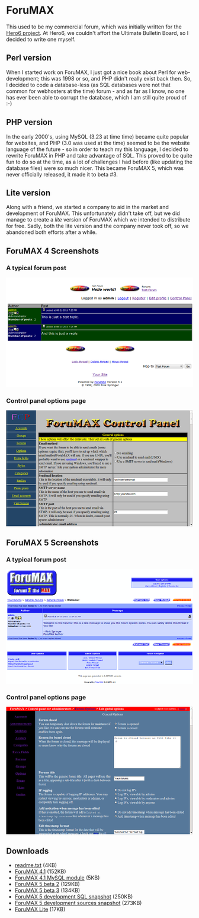 # ForuMAX

This used to be my commercial forum, which was initially written for the [Hero6 project](http://www.hero6.com). At Hero6, we couldn't affort the Ultimate Bulletin Board, so I decided to write one myself.

## Perl version

When I started work on ForuMAX, I just got a nice book about Perl for web-development; this was 1998 or so, and PHP didn't really exist back then. So, I decided to code a database-less (as SQL databases were not that common for webhosters at the time) forum - and as far as I know, no one has ever been able to corrupt the database, which I am still quite proud of :-)

## PHP version

In the early 2000's, using MySQL (3.23 at time time) became quite popular for websites, and PHP (3.0 was used at the time) seemed to be the website language of the future - so in order to teach my this language, I decided to rewrite ForuMAX in PHP and take advantage of SQL. This proved to be quite fun to do so at the time, as a lot of challenges I had before (like updating the database files) were so much nicer. This became ForuMAX 5, which was never officially released, it made it to beta #3.

## Lite version

Along with a friend, we started a company to aid in the market and development of ForuMAX. This unfortunately didn't take off, but we did manage to create a _lite_ version of ForuMAX which we intended to distribute for free. Sadly, both the lite version and the company never took off, so we abandoned both efforts after a while.

## ForuMAX 4 Screenshots

### A typical forum post

![ForuMAX 4 Post](images/forumax4-post.png)

### Control panel options page

![ForuMAX 4 Control panel](images/forumax4-cp.png)

## ForuMAX 5 Screenshots


### A typical forum post
![ForuMAX 5 Post](images/forumax5-post.png)

### Control panel options page

![ForuMAX 5 Control panel](images/forumax5-cp.png)

## Downloads

 * [readme.txt](releases/readme.txt) (4KB)
 * [ForuMAX 4.1](releases/forumax4/forumax41.tgz) (152KB)
 * [ForuMAX 4.1 MySQL module](releases/forumax4/mysql_module.tgz) (5KB)
 * [ForuMAX 5 beta 2](releases/forumax5/fm5beta2.tgz) (129KB)
 * [ForuMAX 5 beta 3](releases/forumax5/fm5beta3.tgz) (134KB)
 * [ForuMAX 5 development SQL snapshot](releases/forumax5/forumax5-current.sql) (250KB)
 * [ForuMAX 5 development sources snapshot](releases/forumax5/forumax5-current.tgz) (273KB)
 * [ForuMAX Lite](releases/extra/fm_lite.tgz) (17KB)
